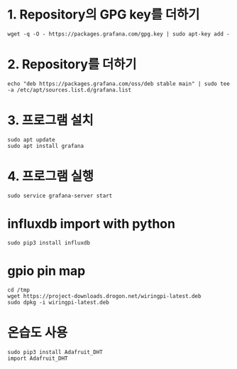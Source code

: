 # 1. Repository의 GPG key를 더하기
```
wget -q -O - https://packages.grafana.com/gpg.key | sudo apt-key add -
```
# 2. Repository를 더하기
```
echo "deb https://packages.grafana.com/oss/deb stable main" | sudo tee -a /etc/apt/sources.list.d/grafana.list
```
# 3. 프로그램 설치
```
sudo apt update
sudo apt install grafana
```
# 4. 프로그램 실행
```
sudo service grafana-server start
```
# influxdb import with python
```
sudo pip3 install influxdb
```
# gpio pin map
```
cd /tmp
wget https://project-downloads.drogon.net/wiringpi-latest.deb
sudo dpkg -i wiringpi-latest.deb
```
# 온습도 사용
```
sudo pip3 install Adafruit_DHT
import Adafruit_DHT
```
